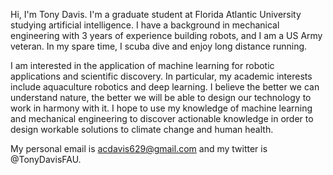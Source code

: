 Hi, I'm Tony Davis. I'm a graduate student at Florida Atlantic University studying artificial intelligence. I have a background in mechanical engineering with 3 years of experience building robots, and I am a US Army veteran.  In my spare time, I scuba dive and enjoy long distance running. 

I am interested in the application of machine learning for robotic applications and scientific discovery. In particular, my academic interests include aquaculture robotics and deep learning. I believe the better we can understand nature, the better we will be able to design our technology to work in harmony with it. I hope to use my knowledge of machine learning and mechanical engineering to discover actionable knowledge in order to design workable solutions to climate change and human health. 

My personal email is acdavis629@gmail.com and my twitter is @TonyDavisFAU.

